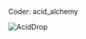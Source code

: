 Coder: acid_alchemy  

![AcidDrop](https://github.com/yuankong666/Ultimate-RAT-Collection/assets/128066597/3a7ab921-7dfe-465e-9a65-1ca6461644f5)
